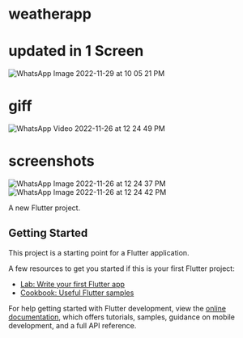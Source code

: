 # weatherapp
# updated in 1 Screen
![WhatsApp Image 2022-11-29 at 10 05 21 PM](https://user-images.githubusercontent.com/64838868/204595962-13b82e0e-1f9b-439f-8426-461f798b4230.jpeg)
# giff
![WhatsApp Video 2022-11-26 at 12 24 49 PM](https://user-images.githubusercontent.com/64838868/204077583-77c1a5fe-813d-4be5-a3f1-871f6625fe6f.gif)


# screenshots

![WhatsApp Image 2022-11-26 at 12 24 37 PM](https://user-images.githubusercontent.com/64838868/204077469-3e9059fe-4946-4caf-ad82-b8f4d6b8a84f.jpeg)
![WhatsApp Image 2022-11-26 at 12 24 42 PM](https://user-images.githubusercontent.com/64838868/204077471-5d1e433c-fc6c-47b3-995a-1e2aa87d325c.jpeg)


A new Flutter project.

## Getting Started

This project is a starting point for a Flutter application.

A few resources to get you started if this is your first Flutter project:

- [Lab: Write your first Flutter app](https://docs.flutter.dev/get-started/codelab)
- [Cookbook: Useful Flutter samples](https://docs.flutter.dev/cookbook)

For help getting started with Flutter development, view the
[online documentation](https://docs.flutter.dev/), which offers tutorials,
samples, guidance on mobile development, and a full API reference.
